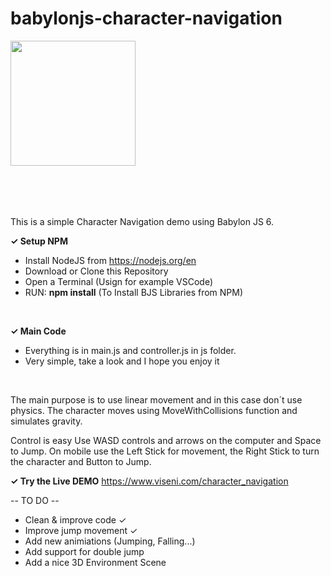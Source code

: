 # babylonjs-character-navigation

<a href="https://www.viseni.com" target="_blank"><img src="https://www.viseni.com/viseni_logo_2.png" style="width: 200px; margin-bottom: 50px"></a>
<br>
<br>

This is a simple Character Navigation demo using Babylon JS 6.

<b><span>&#10003;</span>
Setup NPM</b>

- Install NodeJS from https://nodejs.org/en
- Download or Clone this Repository
- Open a Terminal (Usign for example VSCode) 
- RUN: <b>npm install</b> (To Install BJS Libraries from NPM)
<br>

<b><span>&#10003;</span>
Main Code</b>
- Everything is in main.js and controller.js in js folder.
- Very simple, take a look and I hope you enjoy it
<br>

The main purpose is to use linear movement and in this case don´t use physics.
The character moves using MoveWithCollisions function and simulates gravity.

Control is easy
Use WASD controls and arrows on the computer and Space to Jump.
On mobile use the Left Stick for movement, the Right Stick to turn the character and Button to Jump.

<b><span>&#10003;</span>
Try the Live DEMO</b>
https://www.viseni.com/character_navigation


-- TO DO --
- Clean & improve code ✓
- Improve jump movement ✓
- Add new animiations (Jumping, Falling...)
- Add support for double jump
- Add a nice 3D Environment Scene